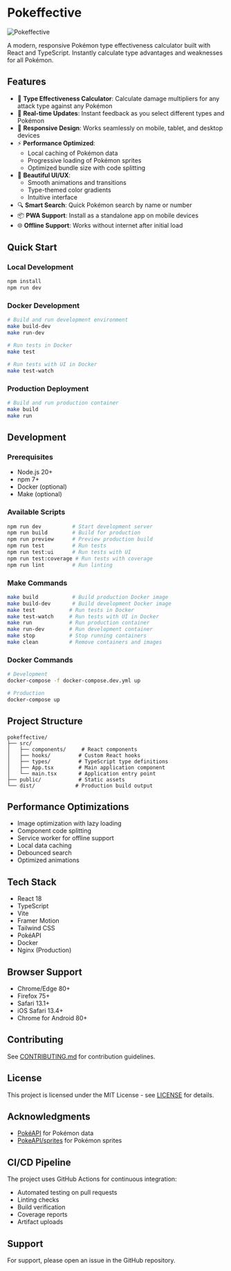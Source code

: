 # Pokeffective

![Pokeffective](https://raw.githubusercontent.com/PokeAPI/sprites/master/sprites/items/master-ball.png)

A modern, responsive Pokémon type effectiveness calculator built with React and TypeScript. Instantly calculate type advantages and weaknesses for all Pokémon.

## Features

- 🎯 **Type Effectiveness Calculator**: Calculate damage multipliers for any attack type against any Pokémon
- 🔄 **Real-time Updates**: Instant feedback as you select different types and Pokémon
- 📱 **Responsive Design**: Works seamlessly on mobile, tablet, and desktop devices
- ⚡ **Performance Optimized**: 
  - Local caching of Pokémon data
  - Progressive loading of Pokémon sprites
  - Optimized bundle size with code splitting
- 🎨 **Beautiful UI/UX**:
  - Smooth animations and transitions
  - Type-themed color gradients
  - Intuitive interface
- 🔍 **Smart Search**: Quick Pokémon search by name or number
- 📦 **PWA Support**: Install as a standalone app on mobile devices
- 🌐 **Offline Support**: Works without internet after initial load

## Quick Start

### Local Development

```bash
npm install
npm run dev
```

### Docker Development

```bash
# Build and run development environment
make build-dev
make run-dev

# Run tests in Docker
make test

# Run tests with UI in Docker
make test-watch
```

### Production Deployment

```bash
# Build and run production container
make build
make run
```

## Development

### Prerequisites

- Node.js 20+
- npm 7+
- Docker (optional)
- Make (optional)

### Available Scripts

```bash
npm run dev          # Start development server
npm run build        # Build for production
npm run preview      # Preview production build
npm run test         # Run tests
npm run test:ui      # Run tests with UI
npm run test:coverage # Run tests with coverage
npm run lint         # Run linting
```

### Make Commands

```bash
make build           # Build production Docker image
make build-dev       # Build development Docker image
make test           # Run tests in Docker
make test-watch     # Run tests with UI in Docker
make run            # Run production container
make run-dev        # Run development container
make stop           # Stop running containers
make clean          # Remove containers and images
```

### Docker Commands

```bash
# Development
docker-compose -f docker-compose.dev.yml up

# Production
docker-compose up
```

## Project Structure

```
pokeffective/
├── src/
│   ├── components/     # React components
│   ├── hooks/         # Custom React hooks
│   ├── types/         # TypeScript type definitions
│   ├── App.tsx        # Main application component
│   └── main.tsx       # Application entry point
├── public/            # Static assets
└── dist/             # Production build output
```

## Performance Optimizations

- Image optimization with lazy loading
- Component code splitting
- Service worker for offline support
- Local data caching
- Debounced search
- Optimized animations

## Tech Stack

- React 18
- TypeScript
- Vite
- Framer Motion
- Tailwind CSS
- PokéAPI
- Docker
- Nginx (Production)

## Browser Support

- Chrome/Edge 80+
- Firefox 75+
- Safari 13.1+
- iOS Safari 13.4+
- Chrome for Android 80+

## Contributing

See [CONTRIBUTING.md](CONTRIBUTING.md) for contribution guidelines.

## License

This project is licensed under the MIT License - see [LICENSE](LICENSE) for details.

## Acknowledgments

- [PokéAPI](https://pokeapi.co/) for Pokémon data
- [PokeAPI/sprites](https://github.com/PokeAPI/sprites) for Pokémon sprites

## CI/CD Pipeline

The project uses GitHub Actions for continuous integration:

- Automated testing on pull requests
- Linting checks
- Build verification
- Coverage reports
- Artifact uploads

## Support

For support, please open an issue in the GitHub repository.